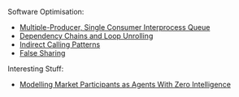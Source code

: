 Software Optimisation:
- [Multiple-Producer, Single Consumer Interprocess Queue](https://github.com/mastamysta/MPSC-Queue)
- [Dependency Chains and Loop Unrolling](https://github.com/mastamysta/dependency-chains)
- [Indirect Calling Patterns](https://github.com/mastamysta/indirect-call)
- [False Sharing](https://github.com/mastamysta/false-sharing)

Interesting Stuff:
- [Modelling Market Participants as Agents With Zero Intelligence](https://github.com/mastamysta/ZI_Agents)
